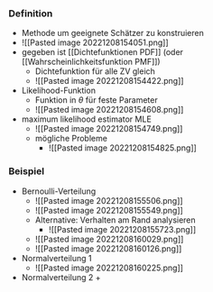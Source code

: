 ### Definition
+ Methode um geeignete Schätzer zu konstruieren
+ ![[Pasted image 20221208154051.png]]
+ gegeben ist [[Dichtefunktionen PDF]] (oder [[Wahrscheinlichkeitsfunktion PMF]])
	+ Dichtefunktion für alle ZV gleich
	+ ![[Pasted image 20221208154422.png]]
+ Likelihood-Funktion
	+ Funktion in $\theta$ für feste Parameter
	+ ![[Pasted image 20221208154608.png]]
+ maximum likelihood estimator MLE
	+ ![[Pasted image 20221208154749.png]]
	+ mögliche Probleme
		+ ![[Pasted image 20221208154825.png]]

### Beispiel
+ Bernoulli-Verteilung
	+ ![[Pasted image 20221208155506.png]]
	+ ![[Pasted image 20221208155549.png]]
	+ Alternative: Verhalten am Rand analysieren
		+ ![[Pasted image 20221208155723.png]]
	+ ![[Pasted image 20221208160029.png]]
	+ ![[Pasted image 20221208160126.png]]
+ Normalverteilung 1
	+ ![[Pasted image 20221208160225.png]]
+ Normalverteilung 2
	+ 